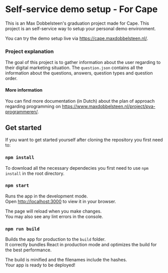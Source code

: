 # Self-service demo setup - For Cape

This is an Max Dobbelsteen's graduation project made for Cape. This project is an self-service way to setup your personal demo environment.

You can try the demo setup live via https://cape.maxdobbelsteen.nl/. 

### Project explanation

The goal of this project is to gather information about the user regarding to their digital marketing situation. The `question.json` contains all the information about the questions, answers, question types and question order.

#### More information

You can find more documentation (in Dutch) about the plan of approach regarding programming on https://www.maxdobbelsteen.nl/project/pva-programmeren/.


## Get started

If you want to get started yourself after cloning the repository you first need to:

### `npm install`

To download all the necessary dependecies you first need to use `npm install` in the root directory.

### `npm start`

Runs the app in the development mode.\
Open [http://localhost:3000](http://localhost:3000) to view it in your browser.

The page will reload when you make changes.\
You may also see any lint errors in the console.

### `npm run build`

Builds the app for production to the `build` folder.\
It correctly bundles React in production mode and optimizes the build for the best performance.

The build is minified and the filenames include the hashes.\
Your app is ready to be deployed!



